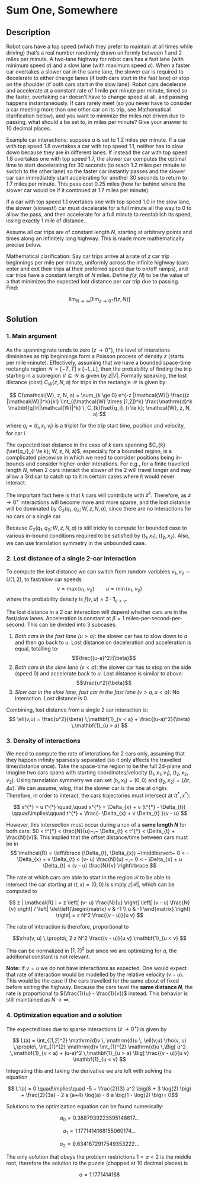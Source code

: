 # Sum One, Somewhere

## Description

Robot cars have a top speed (which they prefer to maintain at all times while driving) that’s a real number randomly drawn uniformly between 1 and 2 miles per minute. A two-lane highway for robot cars has a fast lane (with minimum speed $a$) and a slow lane (with maximum speed $a$). When a faster car overtakes a slower car in the same lane, the slower car is required to decelerate to either change lanes (if both cars start in the fast lane) or stop on the shoulder (if both cars start in the slow lane). Robot cars decelerate and accelerate at a constant rate of 1 mile per minute per minute, timed so the faster, overtaking car doesn’t have to change speed at all, and passing happens instantaneously. If cars rarely meet (so you never have to consider a car meeting more than one other car on its trip, see Mathematical clarification below), and you want to minimize the miles not driven due to passing, what should a be set to, in miles per minute? Give your answer to 10 decimal places.

Example car interactions: suppose $a$ is set to 1.2 miles per minute. If a car with top speed 1.8 overtakes a car with top speed 1.1, neither has to slow down because they are in different lanes. If instead the car with top speed 1.8 overtakes one with top speed 1.7, the slower car computes the optimal time to start decelerating for 30 seconds (to reach 1.2 miles per minute to switch to the other lane) so the faster car instantly passes and the slower car can immediately start accelerating for another 30 seconds to return to 1.7 miles per minute. This pass cost 0.25 miles (how far behind where the slower car would be if it continued at 1.7 miles per minute).

If a car with top speed 1.1 overtakes one with top speed 1.0 in the slow lane, the slower (slowest!) car must decelerate for a full minute all the way to 0 to allow the pass, and then accelerate for a full minute to reestablish its speed, losing exactly 1 mile of distance.

Assume all car trips are of constant length $N$, starting at arbitrary points and times along an infinitely long highway. This is made more mathematically precise below.

Mathematical clarification: Say car trips arrive at a rate of $z$ car trip beginnings per mile per minute, uniformly across the infinite highway (cars enter and exit their trips at their preferred speed due to on/off ramps), and car trips have a constant length of $N$ miles. Define $f(z,N)$ to be the value of a that minimizes the expected lost distance per car trip due to passing. Find:

$$ \lim_{N\to\infty} \left[ \lim_{z \to 0^{+}} f(z,N) \right] $$

## Solution


### 1. Main argument

As the spanning rate tends to zero ($z \to 0^{+}$), the level of interations diminishes as trip beginnings form a Poisson process of density $z$ (starts per mile-minute). Effectively, assuming that we have a bounded space-time rectangle region
$\mathcal{W} = [-T,T] \times [-L,L]$, then the probability of finding the trip starting in a subregion $V \subseteq \mathcal{W}$ is given by $z |V|$.
Formally speaking, the lost distance (cost) $C_W(z, N, a)$ for trips in the rectangle $\mathcal{W}$ is given by:

$$ C(\mathcal{W}, z, N, a) = \sum_{k \ge 0} e^{-z |\mathcal{W}|} \frac{(z |\mathcal{W}|)^k}{k!} \int_{(\mathcal{W} \times [1,2])^k} \frac{\mathrm{d}^k \mathbf{q}}{|\mathcal{W}|^k} \, C_{k}(\set{q_i}_{i \le k}; \mathcal{W}, z, N, a) $$

where $q_i=(t_i, x_i, v_i)$ is a triplet for the trip start time, position and velocity, for car $i$.

The expected lost distance in the case of $k$ cars spanning $C_{k}(\set{q_i}_{i \le k}; W, z, N, a)$, especially for a bounded region, is a complicated piecewise in which we need to consider positions being in-bounds and consider higher-order interations.
For e.g., for a finite travelled length $N$, when 2 cars interact the slower of the 2 will travel longer and may allow a 3rd car to catch up to it in certain cases where it would never interact.

The important fact here is that $k$ cars will contribute with $z^k$. Therefore, as $z\to0^{+}$ interactions will become more and more sparse, and the lost distance will be dominated by $C_{2}(q_1, q_2; W, z, N, a)$, since there are no interactions for no cars or a single car

Because $C_{2}(q_1, q_2; W, z, N, a)$ is still tricky to compute for bounded case to various in-bound conditions required to be satisfied by $(t_1, x_1)$, $(t_2, x_2)$. Also, we can use translation symmetry in the unbounded case.


### 2. Lost distance of a single 2-car interaction

To compute the lost distance we can switch from random variables $v_1, v_2 \sim U(1,2)$, to fast/slow car speeds
$$v = \max(v_1, v_2) \qquad u = \min(v_1, v_2)$$
where the probability density is $f(v,u) = 2 \cdot \mathbf{1}_{u < v}$.

The lost distance in a 2 car interaction will depend whether cars are in the fast/slow lanes. Acceleration is constant at $\beta=1$ miles-per-second-per-second.
This can be divided into 3 subcases:

1. *Both cars in the fast lane ($u > a$)*: the slower car has to slow down to $a$ and then go back to $u$. Lost distance on deceleration and acceleration is equal, totalling to: $$\frac{(u-a)^2}{\beta}$$
2. *Both cars in the slow lane ($v < a$)*: the slower car has to stop on the side (speed 0) and accelerate back to $u$. Lost distance is similar to above: $$\frac{u^2}{\beta}$$
3. *Slow car in the slow lane, fast car in the fast lane ($v > a, u < a$)*: No interaction. Lost distance is $0$.

Combining, lost distance from a single 2 car interaction is:
$$ \ell(v,u) = \frac{u^2}{\beta} \,\mathbf{1}_{v < a} + \frac{(u-a)^2}{\beta} \,\mathbf{1}_{u > a} $$


### 3. Density of interactions

We need to compute the rate of interations for 2 cars only, assuming that they happen infinity sparsesly separated (so it only affects the travelled time/distance once).
Take the space-time region to be the full 2d-plane and imagine two cars spans with starting coordinates/velocity $(t_1, x_1, v_1)$, $(t_2, x_2, v_2)$.
Using tarnslation symmetry we can set $(t_1, x_1) = (0,0)$ and $(t_2, x_2) = (\Delta t, \Delta x)$. We can assume, wlog, that the slower car is the one at origin.
Therefore, in order to interact, the cars trajectories must intersect at $(t^{*}, x^{*})$:

$$ x^{*} = u t^{*} \quad,\quad x^{*} = \Delta_{x} + v (t^{*} - \Delta_{t}) \qquad\implies\qquad t^{*} = \frac{- \Delta_{x} + v \Delta_{t} }{v - u} $$

However, this intersection must occur during a run of a **same length $N$** for both cars: $0 < t^{*} < \frac{N}{u}~,~ \Delta_{t} < t^{*} < \Delta_{t} + \frac{N}{v}$.
This implied that the offset distance/time between cars must be in 
$$ \mathcal{R} = \left\lbrace (\Delta_{t}, \Delta_{x}) ~\middle\rvert~ 0 < - \Delta_{x} + v \Delta_{t} < (v- u) \frac{N}{u} ~,~ 0 < - \Delta_{x} + u \Delta_{t} < (v - u) \frac{N}{v} \right\rbrace $$

The rate at which cars are able to start in the region $\mathcal{R}$ to be able to intersect the car starting at $(t,x) = (0,0)$ is simply $z | \mathcal{R} |$, which can be computed to

$$ z | \mathcal{R} | = z \left[ (v- u) \frac{N}{u} \right] \left[ (v - u) \frac{N}{v} \right] / \left| \det\left(\begin{matrix} v & -1 \\ u & -1 \end{matrix} \right) \right| = z N^2 \frac{(v - u)}{u v} $$

The rate of interaction is therefore, proportional to

$$\rho(v, u) \,\propto\, 2 z N^2 \frac{(v - u)}{u v} \mathbf{1}_{u < v} $$

This can be normalized in $[1,2]^2$ but since we are optimizing for $a$, the additional constant is not relevant.

**Note:** If $v=u$ we do not have interactions as expected. One would expect that rate of interaction would be modelled by the relative velocity $(v - u)$. This would be the case if the cars travelled for the same about of fixed before exiting the highway. Because the cars tavel the **same distance $N$**, the rate is proportional to $(\frac{1}{u} - \frac{1}{v})$ instead. This behavior is still maintained as $N \to \infty$.


### 4. Optimization equation and $a$ solution

The expected loss due to sparse interactions $(z \to 0^+)$ is given by

$$ L(a) = \int_{[1,2]^2} \mathrm{d}v \, \mathrm{d}u \, \ell(v,u) \rho(v, u) \,\propto\, \int_{1}^{2} \mathrm{d}v \int_{1}^{2} \mathrm{d}u \,\Big[ u^2 \,\mathbf{1}_{v < a} + (u-a)^2 \,\mathbf{1}_{u > a} \Big] \frac{(v - u)}{u v} \mathbf{1}_{u < v} $$

Integrating this and taking the derivative we are left with solving the equation

$$ L'(a) = 0 \quad\implies\quad -5 + \frac{2}{3} a^2 \big(8 + 3 \log(2) \big) + \frac{2}{3a} - 2 a (a+4) \log(a) - 8 a \big(1 - \log(2) \big)= 0$$

Solutions to the optimization equation can be found numerically:

$$a_0 = 0.3887939223595148617\ldots$$

$$a_1 = 1.1771414168155060174\ldots$$

$$a_2 = 9.6341672917549353222\ldots$$

The only solution that obeys the problem restrictions $1 < a < 2$ is the middle root, therefore the solution to the puzzle (chopped at 10 decimal places) is

$$ a = 1.1771414168 $$
